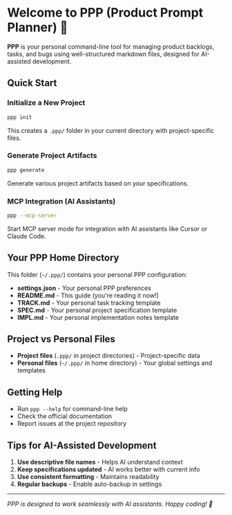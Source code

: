 # Welcome to PPP (Product Prompt Planner) 🚀

**PPP** is your personal command-line tool for managing product backlogs, tasks, and bugs using well-structured markdown files, designed for AI-assisted development.

## Quick Start

### Initialize a New Project
```bash
ppp init
```
This creates a `.ppp/` folder in your current directory with project-specific files.

### Generate Project Artifacts
```bash
ppp generate
```
Generate various project artifacts based on your specifications.

### MCP Integration (AI Assistants)
```bash
ppp --mcp-server
```
Start MCP server mode for integration with AI assistants like Cursor or Claude Code.

## Your PPP Home Directory

This folder (`~/.ppp/`) contains your personal PPP configuration:

- **settings.json** - Your personal PPP preferences
- **README.md** - This guide (you're reading it now!)
- **TRACK.md** - Your personal task tracking template
- **SPEC.md** - Your personal project specification template
- **IMPL.md** - Your personal implementation notes template

## Project vs Personal Files

- **Project files** (`.ppp/` in project directories) - Project-specific data
- **Personal files** (`~/.ppp/` in home directory) - Your global settings and templates

## Getting Help

- Run `ppp --help` for command-line help
- Check the official documentation
- Report issues at the project repository

## Tips for AI-Assisted Development

1. **Use descriptive file names** - Helps AI understand context
2. **Keep specifications updated** - AI works better with current info
3. **Use consistent formatting** - Maintains readability
4. **Regular backups** - Enable auto-backup in settings

---

*PPP is designed to work seamlessly with AI assistants. Happy coding! 🤖*